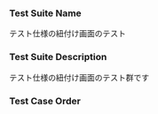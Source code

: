 ### Test Suite Name
テスト仕様の紐付け画面のテスト

### Test Suite Description
テスト仕様の紐付け画面のテスト群です

### Test Case Order
